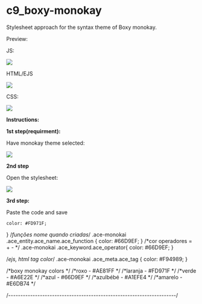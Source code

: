 # c9_boxy-monokay
Stylesheet approach for the syntax theme of Boxy monokay.

Preview:

<p>JS:</p>
<p><img src="http://i.imgur.com/yHBgIty.png"> </p>
</p>

<p>HTML/EJS</p>
<p><img src="http://i.imgur.com/PQOBxQb.png"></p>
<p>CSS:</p>
<p><img src="http://i.imgur.com/Wbltooa.png"></p>


<p><strong>Instructions:</strong></p>

<p><strong>1st step(requirment):</strong></p>

<p>Have monokay theme selected:</p>
<p><img src="http://i.imgur.com/ELcgjVY.png"></p>

<p><strong>2nd step</strong></p>
<p>Open the stylesheet:</p>
<p><img src="http://i.imgur.com/pLHQSof.png"></p>

<p><strong>3rd step:</strong></p>
<p>Paste the code and save</p>

    color: #FD971F;
}
/*funções nome quando criadas*/
.ace-monokai .ace_entity.ace_name.ace_function {
    color: #66D9EF;
}
/*cor operadores = + - */
.ace-monokai .ace_keyword.ace_operator{
    color: #66D9EF;
}

/*ejs, html tag color*/
.ace-monokai .ace_meta.ace_tag {
    color: #F94989;
}

/*boxy monokay colors */
/*roxo - #AE81FF */
/*laranja - #FD971F */
/*verde - #A6E22E */
/*azul - #66D9EF */
/*azulbébé - #A1EFE4 */
/*amarelo - #E6DB74 */

/*---------------------------------------------------------------------*/
</style>
